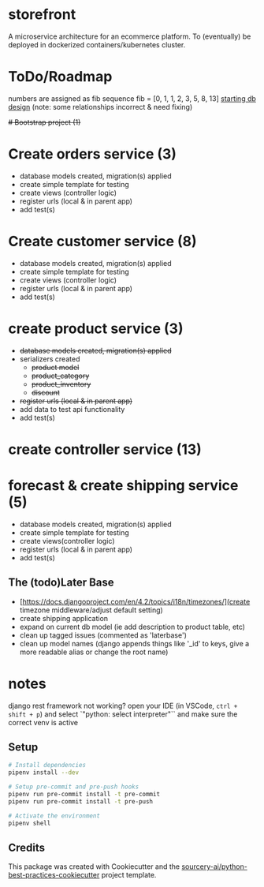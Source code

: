 # storefront
A microservice architecture for an ecommerce platform. To (eventually) be deployed in dockerized containers/kubernetes cluster.

# ToDo/Roadmap
numbers are assigned as fib sequence
fib = [0, 1, 1, 2, 3, 5, 8, 13]
[starting db design](https://dbdocs.io/alex.johnson293/ecommerce?view=relationships) (note: some relationships incorrect & need fixing)

~~# Bootstrap project (1)~~
# Create orders service (3)
  * database models created, migration(s) applied
  * create simple template for testing
  * create views (controller logic)
  * register urls (local & in parent app)
  * add test(s)
# Create customer service (8)
  * database models created, migration(s) applied
  * create simple template for testing
  * create views (controller logic)
  * register urls (local & in parent app)
  * add test(s)
# create product service (3)
  * ~~database models created, migration(s) applied~~
  * serializers created
    * ~~product model~~
    * ~~product_category~~
    * ~~product_inventory~~
    * ~~discount~~
  * ~~register urls (local & in parent app)~~
  * add data to test api functionality
  * add test(s)
# create controller service (13)
# forecast & create shipping service (5)
  * database models created, migration(s) applied
  * create simple template for testing
  * create views(controller logic)
  * register urls (local & in parent app)
  * add test(s)

## The (todo)Later Base
* [https://docs.djangoproject.com/en/4.2/topics/i18n/timezones/](create timezone middleware/adjust default setting)
* create shipping application
* expand on current db model (ie add description to product table, etc)
* clean up tagged issues (commented as 'laterbase')
* clean up model names (django appends things like '_id' to keys, give a more readable alias or change the root name)

# notes
django rest framework not working? open your IDE (in VSCode, `ctrl + shift + p`) and select `"python: select interpreter"`` and make sure the correct venv is active

## Setup

```sh
# Install dependencies
pipenv install --dev

# Setup pre-commit and pre-push hooks
pipenv run pre-commit install -t pre-commit
pipenv run pre-commit install -t pre-push

# Activate the environment
pipenv shell

```

## Credits
This package was created with Cookiecutter and the [sourcery-ai/python-best-practices-cookiecutter](https://github.com/sourcery-ai/python-best-practices-cookiecutter) project template.
